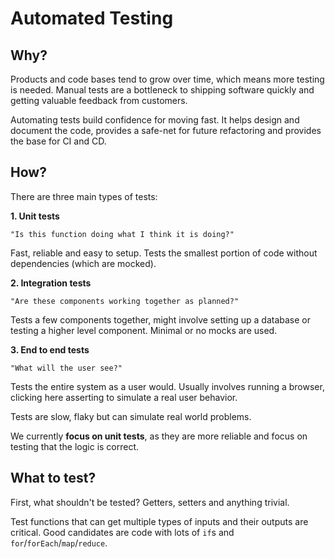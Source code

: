 # Automated Testing

## Why?

Products and code bases tend to grow over time, which means more testing is needed. Manual tests are a bottleneck to shipping software quickly and getting valuable feedback from customers.

Automating tests build confidence for moving fast. It helps design and document the code, provides a safe-net for future refactoring and provides the base for CI and CD.

## How?

There are three main types of tests:

**1. Unit tests**

`"Is this function doing what I think it is doing?"`

Fast, reliable and easy to setup. Tests the smallest portion of code without dependencies (which are mocked).

**2. Integration tests**

`"Are these components working together as planned?"`

Tests a few components together, might involve setting up a database or testing a higher level component. Minimal or no mocks are used.

**3. End to end tests**

`"What will the user see?"`

Tests the entire system as a user would. Usually involves running a browser, clicking here asserting to simulate a real user behavior.

Tests are slow, flaky but can simulate real world problems.

We currently **focus on unit tests**, as they are more reliable and focus on testing that the logic is correct.

## What to test?

First, what shouldn't be tested? Getters, setters and anything trivial.

Test functions that can get multiple types of inputs and their outputs are critical. Good candidates are code with lots of `if`s and `for`/`forEach`/`map`/`reduce`.
